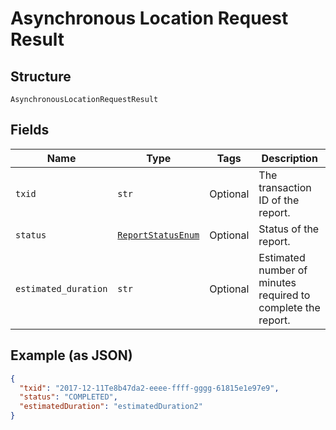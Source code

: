 
# Asynchronous Location Request Result

## Structure

`AsynchronousLocationRequestResult`

## Fields

| Name | Type | Tags | Description |
|  --- | --- | --- | --- |
| `txid` | `str` | Optional | The transaction ID of the report. |
| `status` | [`ReportStatusEnum`](../../doc/models/report-status-enum.md) | Optional | Status of the report. |
| `estimated_duration` | `str` | Optional | Estimated number of minutes required to complete the report. |

## Example (as JSON)

```json
{
  "txid": "2017-12-11Te8b47da2-eeee-ffff-gggg-61815e1e97e9",
  "status": "COMPLETED",
  "estimatedDuration": "estimatedDuration2"
}
```

